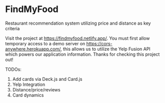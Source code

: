# FindMyFood

Restaurant recommendation system utilizing price and distance as key criteria

Visit the project at https://findmyfood.netlify.app/. You must first allow temporary access to a demo server on https://cors-anywhere.herokuapp.com/, this allows us to utilize the Yelp Fusion API which powers our application information. Thanks for checking this project out!

TODOs:
1. Add cards via Deck.js and Card.js
2. Yelp Integration
3. Distance/price/reviews
4. Card dynamics
